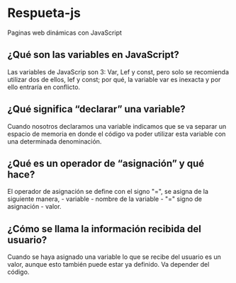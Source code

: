 # Respueta-js
Paginas web dinámicas con JavaScript

## ¿Qué son las variables en JavaScript?

Las variables de JavaScrip son 3: Var, Lef y const, pero solo se recomienda utilizar dos de ellos, lef y const; por qué, la variable var es inexacta y por ello entraría en conflicto.

## ¿Qué significa “declarar” una variable?

Cuando nosotros declaramos una variable indicamos que se va separar un espacio de memoria en donde el código va poder utilizar esta variable con una determinada denominación.

## ¿Qué es un operador de “asignación” y qué hace?

El operador de asignación se define con el signo "=", se asigna de la siguiente manera, - variable - nombre de la variable - "=" signo de asignación - valor. 

## ¿Cómo se llama la información recibida del usuario?

Cuando se haya asignado una variable lo que se recibe del usuario es un valor, aunque esto también puede estar ya definido. Va depender del código. 
